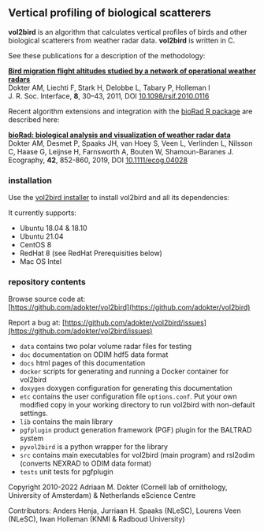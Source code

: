 ## Vertical profiling of biological scatterers
**vol2bird** is an algorithm that calculates vertical profiles of birds and other biological scatterers from weather radar data. **vol2bird** is written in C.

See these publications for a description of the methodology:

[**Bird migration flight altitudes studied by a network of operational weather radars**](https://doi.org/10.1098/rsif.2010.0116)  
Dokter AM, Liechti F, Stark H, Delobbe L, Tabary P, Holleman I  
J. R. Soc. Interface, **8**, 30–43, 2011, DOI [10.1098/rsif.2010.0116](https://doi.org/10.1098/rsif.2010.0116)

Recent algorithm extensions and integration with the [bioRad R package](http://adokter.github.io/bioRad) are described here:

[**bioRad: biological analysis and visualization of weather radar data**](https://doi.org/10.1111/ecog.04028)  
Dokter AM, Desmet P, Spaaks JH, van Hoey S, Veen L, Verlinden L, Nilsson C, Haase G, Leijnse H, Farnsworth A, Bouten W, Shamoun-Baranes J.  
Ecography, **42**, 852-860, 2019, DOI [10.1111/ecog.04028](https://doi.org/10.1111/ecog.04028)  

### installation

Use the [vol2bird installer](https://github.com/adokter/vol2birdinstall) to install vol2bird and all its dependencies:

It currently supports:
* Ubuntu 18.04 & 18.10
* Ubuntu 21.04
* CentOS 8
* RedHat 8 (see RedHat Prerequisities below)
* Mac OS Intel

### repository contents

Browse source code at:  
[https://github.com/adokter/vol2bird](https://github.com/adokter/vol2bird)

Report a bug at:
[https://github.com/adokter/vol2bird/issues](https://github.com/adokter/vol2bird/issues)

* `data` contains two polar volume radar files for testing
* `doc` documentation on ODIM hdf5 data format
* `docs` html pages of this documentation
* `docker` scripts for generating and running a Docker container for vol2bird
* `doxygen` doxygen configuration for generating this documentation
* `etc` contains the user configuration file `options.conf`. Put your own modified copy in your working directory to run vol2bird with non-default settings.
* `lib` contains the main library
* `pgfplugin` product generation framework (PGF) plugin for the BALTRAD system
* `pyvol2bird` is a python wrapper for the library
* `src` contains main executables for vol2bird (main program) and rsl2odim (converts NEXRAD to ODIM data format)
* `tests` unit tests for pgfplugin

Copyright 2010-2022 Adriaan M. Dokter (Cornell lab of ornithology, University of Amsterdam) & Netherlands eScience Centre

Contributors: Anders Henja, Jurriaan H. Spaaks (NLeSC), Lourens Veen (NLeSC), Iwan Holleman (KNMI & Radboud University)
